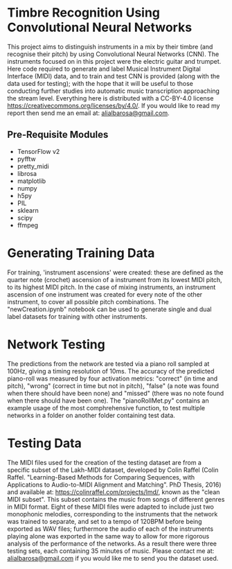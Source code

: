 # Timbre Recognition Using Convolutional Neural Networks
This project aims to distinguish instruments in a mix by their timbre (and recognise their pitch) by using Convolutional Neural Networks (CNN). The instruments focused on in this project were the electric guitar and trumpet. Here code required to generate and label Musical Instrument Digital Interface (MIDI) data, and to train and test CNN is provided (along with the data used for testing); with the hope that it will be useful to those conducting further studies into automatic music transcription approaching the stream level. Everything here is distributed with a CC-BY-4.0 license https://creativecommons.org/licenses/by/4.0/. If you would like to read my report then send me an email at: alialbarosa@gmail.com.
## Pre-Requisite Modules
- TensorFlow v2
- pyfftw         
- pretty_midi
- librosa
- matplotlib
- numpy
- h5py
- PIL
- sklearn
- scipy
- ffmpeg

# Generating Training Data
For training, 'instrument ascensions' were created: these are defined as the quarter note (crochet) ascension of a instrument from its lowest MIDI pitch, to its highest MIDI pitch. In the case of mixing instruments, an instrument ascension of one instrument was created for every note of the other instrument, to cover all possible pitch combinations. The "newCreation.ipynb" notebook can be used to generate single and dual label datasets for training with other instruments.

# Network Testing
The predictions from the network are tested via a piano roll sampled at 100Hz, giving a timing resolution of 10ms. The accuracy of the predicted piano-roll was measured by four activation metrics: "correct" (in time and pitch), "wrong" (correct in time but not in pitch), "false" (a note was found when there should have been none) and "missed" (there was no note found when there should have been one). The "pianoRollMet.py" contains an example usage of the most comphrehensive function, to test multiple networks in a folder on another folder containing test data.
# Testing Data
The MIDI files used for the creation of the testing dataset are from a specific subset of the Lakh-MIDI dataset, developed by Colin Raffel (Colin Raffel. "Learning-Based Methods for Comparing Sequences, with Applications to Audio-to-MIDI Alignment and Matching". PhD Thesis, 2016) and available at: https://colinraffel.com/projects/lmd/, known as the "clean MIDI subset". This subset contains the music from songs of different genres in MIDI format. Eight of these MIDI files were adapted to include just two monophonic melodies, corresponding to the instruments that the network was trained to separate, and set to a tempo of 120BPM before being exported as WAV files; furthermore the audio of each of the instruments playing alone was exported in the same way to allow for more rigorous analysis of the performance of the networks. As a result there were three testing sets, each containing 35 minutes of music. Please contact me at: alialbarosa@gmail.com if you would like me to send you the dataset used.
